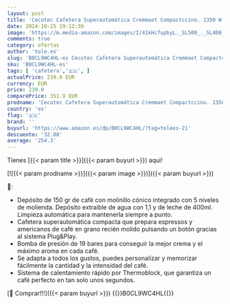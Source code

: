 ```yaml
---
layout: post
title: 'Cecotec Cafetera Superautomática Cremmaet Compactccino. 1350 W  Thermoblock  Bomba de Presión de 19bars  Sistema Plug&Play  Depósito de Café con Molinillo Integrado  Limpieza Automática'
date: 2024-10-25 19:12:39
image: 'https://m.media-amazon.com/images/I/41kHc7upbyL._SL500_._SL400_.jpg'
comments: true
category: ofertas
author: 'tole.es'
slug: 'B0CL9WC4HL-es Cecotec Cafetera Superautomática Cremmaet Compactccino....'
sku: 'B0CL9WC4HL-es'
tags: [ 'cafetera','🇪🇸', ]
actualPrice: 239.0 EUR
currency: EUR
price: 239.0
comparePrice: 351.9 EUR
prodname: 'Cecotec Cafetera Superautomática Cremmaet Compactccino. 1350 W  Thermoblock  Bomba de Presión de 19bars  Sistema Plug&Play  Depósito de Café con Molinillo Integrado  Limpieza Automática'
country: 'es'
flag: '🇪🇸'
brand: ''
buyurl: 'https://www.amazon.es/dp/B0CL9WC4HL/?tag=tolees-21'
descuento: '32.08'
average: '254.3'
---
```


Tienes [{{< param title >}}]({{< param buyurl >}}) aqui!

[![{{< param prodname >}}]({{< param image >}})]({{< param buyurl >}})

🔎:

- Depósito de 150 gr de café con molinillo cónico integrado con 5 niveles de molienda. Depósito extraíble de agua con 1,1 y de leche de 400ml. Limpieza automática para mantenerla siempre a punto.
- Cafetera superautomática compacta que prepara espressos y americanos de café en grano recién molido pulsando un botón gracias al sistema Plug&Play.
- Bomba de presión de 19 bares para conseguir la mejor crema y el máximo aroma en cada café.
- Se adapta a todos los gustos, puedes personalizar y memorizar fácilmente la cantidad y la intensidad del café.
- Sistema de calentamiento rápido por Thermoblock, que garantiza un café perfecto en tan solo unos segundos.

[🛒 Comprar!!!]({{< param buyurl >}})
{{<world>}}B0CL9WC4HL{{</world>}}
